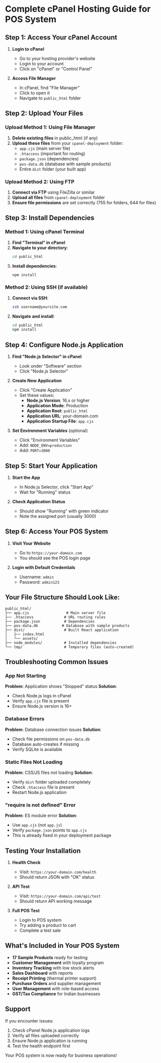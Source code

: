 # Complete cPanel Hosting Guide for POS System

## Step 1: Access Your cPanel Account

1. **Login to cPanel**
   - Go to your hosting provider's website
   - Login to your account
   - Click on "cPanel" or "Control Panel"

2. **Access File Manager**
   - In cPanel, find "File Manager"
   - Click to open it
   - Navigate to `public_html` folder

## Step 2: Upload Your Files

### Upload Method 1: Using File Manager
1. **Delete existing files** in public_html (if any)
2. **Upload these files** from your `cpanel-deployment` folder:
   - `app.cjs` (main server file)
   - `.htaccess` (important for routing)
   - `package.json` (dependencies)
   - `pos-data.db` (database with sample products)
   - Entire `dist` folder (your built app)

### Upload Method 2: Using FTP
1. **Connect via FTP** using FileZilla or similar
2. **Upload all files** from `cpanel-deployment` folder
3. **Ensure file permissions** are set correctly (755 for folders, 644 for files)

## Step 3: Install Dependencies

### Method 1: Using cPanel Terminal
1. **Find "Terminal" in cPanel**
2. **Navigate to your directory**:
   ```bash
   cd public_html
   ```
3. **Install dependencies**:
   ```bash
   npm install
   ```

### Method 2: Using SSH (if available)
1. **Connect via SSH**:
   ```bash
   ssh username@yoursite.com
   ```
2. **Navigate and install**:
   ```bash
   cd public_html
   npm install
   ```

## Step 4: Configure Node.js Application

1. **Find "Node.js Selector" in cPanel**
   - Look under "Software" section
   - Click "Node.js Selector"

2. **Create New Application**
   - Click "Create Application"
   - Set these values:
     - **Node.js Version**: 16.x or higher
     - **Application Mode**: Production
     - **Application Root**: `public_html`
     - **Application URL**: your-domain.com
     - **Application Startup File**: `app.cjs`

3. **Set Environment Variables** (optional)
   - Click "Environment Variables"
   - Add: `NODE_ENV=production`
   - Add: `PORT=3000`

## Step 5: Start Your Application

1. **Start the App**
   - In Node.js Selector, click "Start App"
   - Wait for "Running" status

2. **Check Application Status**
   - Should show "Running" with green indicator
   - Note the assigned port (usually 3000)

## Step 6: Access Your POS System

1. **Visit Your Website**
   - Go to `https://your-domain.com`
   - You should see the POS login page

2. **Login with Default Credentials**
   - Username: `admin`
   - Password: `admin123`

## Your File Structure Should Look Like:

```
public_html/
├── app.cjs                 # Main server file
├── .htaccess              # URL routing rules
├── package.json           # Dependencies
├── pos-data.db           # Database with sample products
├── dist/                  # Built React application
│   ├── index.html
│   └── assets/
├── node_modules/          # Installed dependencies
└── tmp/                   # Temporary files (auto-created)
```

## Troubleshooting Common Issues

### App Not Starting
**Problem**: Application shows "Stopped" status
**Solution**: 
- Check Node.js logs in cPanel
- Verify `app.cjs` file is present
- Ensure Node.js version is 16+

### Database Errors
**Problem**: Database connection issues
**Solution**:
- Check file permissions on `pos-data.db`
- Database auto-creates if missing
- Verify SQLite is available

### Static Files Not Loading
**Problem**: CSS/JS files not loading
**Solution**:
- Verify `dist` folder uploaded completely
- Check `.htaccess` file is present
- Restart Node.js application

### "require is not defined" Error
**Problem**: ES module error
**Solution**:
- Use `app.cjs` (not `app.js`)
- Verify `package.json` points to `app.cjs`
- This is already fixed in your deployment package

## Testing Your Installation

1. **Health Check**
   - Visit: `https://your-domain.com/health`
   - Should return JSON with "OK" status

2. **API Test**
   - Visit: `https://your-domain.com/api/test`
   - Should return API working message

3. **Full POS Test**
   - Login to POS system
   - Try adding a product to cart
   - Complete a test sale

## What's Included in Your POS System

- **17 Sample Products** ready for testing
- **Customer Management** with loyalty program
- **Inventory Tracking** with low stock alerts
- **Sales Dashboard** with reports
- **Receipt Printing** (thermal printer support)
- **Purchase Orders** and supplier management
- **User Management** with role-based access
- **GST/Tax Compliance** for Indian businesses

## Support

If you encounter issues:
1. Check cPanel Node.js application logs
2. Verify all files uploaded correctly
3. Ensure Node.js application is running
4. Test the health endpoint first

Your POS system is now ready for business operations!